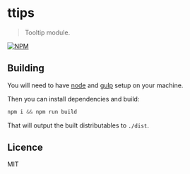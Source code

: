 # ttips

> Tooltip module.

[![NPM](https://nodei.co/npm/ttips.png?downloads=true)](https://nodei.co/npm/ttips/)

## Building

You will need to have [node][node] and [gulp][gulp] setup on your machine.

Then you can install dependencies and build:

```js
npm i && npm run build
```

That will output the built distributables to `./dist`.

[node]:       http://nodejs.org/
[gulp]:       http://gulpjs.com/


## Licence

MIT
